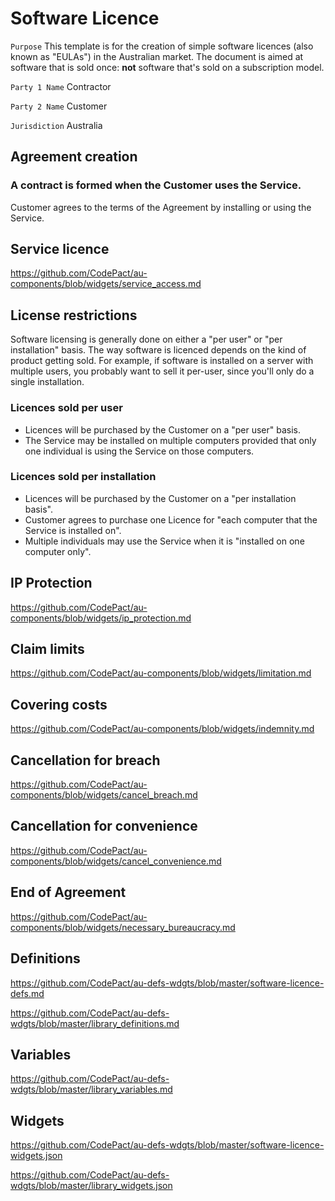 # Software Licence

`Purpose` This template is for the creation of simple software licences (also known as "EULAs") in the Australian market. The document is aimed at software that is sold once: **not** software that's sold on a subscription model.

`Party 1 Name` Contractor

`Party 2 Name` Customer

`Jurisdiction` Australia

## Agreement creation

### A contract is formed when the Customer uses the Service.

Customer agrees to the terms of the Agreement by installing or using the Service.

## Service licence

https://github.com/CodePact/au-components/blob/widgets/service_access.md

## License restrictions

Software licensing is generally done on either a "per user" or "per installation" basis. The way software is licenced depends on the kind of product getting sold.  For example, if software is installed on a server with multiple users, you probably want to sell it per-user, since you'll only do a single installation.

### Licences sold per user

- Licences will be purchased by the Customer on a "per user" basis.
- The Service may be installed on multiple computers provided that only one individual is using the Service on those computers.

### Licences sold per installation

- Licences will be purchased by the Customer on a "per installation basis".
- Customer agrees to purchase one Licence for "each computer that the Service is installed on".
- Multiple individuals may use the Service when it is "installed on one computer only".

## IP Protection

https://github.com/CodePact/au-components/blob/widgets/ip_protection.md

## Claim limits

https://github.com/CodePact/au-components/blob/widgets/limitation.md

## Covering costs

https://github.com/CodePact/au-components/blob/widgets/indemnity.md

## Cancellation for breach

https://github.com/CodePact/au-components/blob/widgets/cancel_breach.md

## Cancellation for convenience

https://github.com/CodePact/au-components/blob/widgets/cancel_convenience.md

## End of Agreement

https://github.com/CodePact/au-components/blob/widgets/necessary_bureaucracy.md

## Definitions

https://github.com/CodePact/au-defs-wdgts/blob/master/software-licence-defs.md

https://github.com/CodePact/au-defs-wdgts/blob/master/library_definitions.md

## Variables

https://github.com/CodePact/au-defs-wdgts/blob/master/library_variables.md

## Widgets

https://github.com/CodePact/au-defs-wdgts/blob/master/software-licence-widgets.json

https://github.com/CodePact/au-defs-wdgts/blob/master/library_widgets.json

